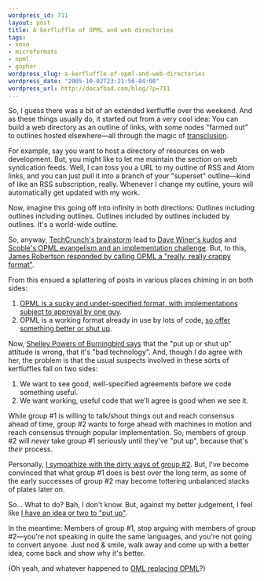 ```yaml
--- 
wordpress_id: 711
layout: post
title: A kerfluffle of OPML and web directories
tags: 
- xoxo
- microformats
- opml
- gopher
wordpress_slug: a-kerfluffle-of-opml-and-web-directories
wordpress_date: "2005-10-02T23:21:56-04:00"
wordpress_url: http://decafbad.com/blog/?p=711
---
```

So, I guess there was a bit of an extended kerfluffle over the weekend.  And as these things usually do, it started out from a very cool idea: You can build a web directory as an outline of links, with some nodes "farmed out" to outlines hosted elsewhere—all through the magic of [transclusion][trans].  

For example, say you want to host a directory of resources on web development.  But, you might like to let me maintain the section on web syndication feeds.  Well, I can toss you a URL to my outline of RSS and Atom links, and you can just pull it into a branch of your "superset" outline—kind of like an RSS subscription, really.  Whenever I change my outline, yours will automatically get updated with my work.

Now, imagine this going off into infinity in both directions:  Outlines including outlines including outlines.  Outlines included by outlines included by outlines.  It's a world-wide outline.

So, anyway, [TechCrunch's brainstorm][tech] lead to [Dave Winer's kudos][dwk] and [Scoble's OPML evangelism and an implementation challenge][scoble].    But, to this, [James Robertson responded by calling OPML a "really, really crappy format"][jr].

From this ensued a splattering of posts in various places chiming in on both sides:

  1. [OPML is a sucky and under-specified format, with implementations subject to approval by one guy][bw].
  2. OPML is a working format already in use by lots of code, [so offer something better or shut up][scob2].

Now, [Shelley Powers of Burningbird says][sh] that the "put up or shut up" attitude is wrong, that it's "bad technology".  And, though I do agree with her, the problem is that the usual suspects involved in these sorts of kerfluffles fall on two sides:

  1. We want to see good, well-specified agreements before we code something useful.
  1. We want working, useful code that we'll agree is good when we see it.

While group #1 is willing to talk/shout things out and reach consensus ahead of time, group #2 wants to forge ahead with machines in motion and reach consensus through popular implementation.  So, members of group #2 will *never* take group #1 seriously until they've "put up", because that's *their* process.

Personally, [I sympathize with the dirty ways of group #2][dirt].  But, I've become convinced that what group #1 does is best over the long term, as some of the early successes of group #2 may become tottering unbalanced stacks of plates later on.

So...  What to do?  Bah, I don't know.  But, against my better judgement, I feel like [I have an idea or two to "put up"][idea].  

In the meantime: Members of group #1, stop arguing with members of group #2—you're not speaking in quite the same languages, and you're not going to convert anyone.  Just nod & smile, walk away and come up with a better idea, come back and show why it's better.

(Oh yeah, and whatever happened to [OML replacing OPML][oml]?)

[idea]: http://decafbad.com/blog/2005/10/02/web-directories-with-xoxo-and-xsl
[oml]: http://decafbad.com/blog/2003/04/16/opml-vs-oml
[dirt]: http://decafbad.com/blog/2002/12/13/oooced
[sh]: http://weblog.burningbird.net/archives/2005/10/01/put-up-or-shut-up/
[bw]: http://brainwagon.org/archives/2005/09/30/1610/
[trans]: http://en.wikipedia.org/wiki/Transclusion
[scob2]: http://radio.weblogs.com/0001011/2005/09/30.html#a11296
[jr]: http://www.cincomsmalltalk.com/blog/blogView?showComments=true&entry=3305486922
[dwk]: http://archive.scripting.com/2005/09/29#When:7:36:29AM
[tech]: http://www.techcrunch.com/2005/09/29/opml-an-awesome-experiment/
[scoble]: http://radio.weblogs.com/0001011/2005/09/29.html#a11295
[xoxo]: http://microformats.org/wiki/xoxo
